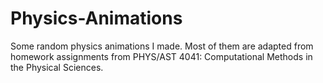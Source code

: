 # Physics-Animations

Some random physics animations I made. Most of them are adapted from homework assignments from PHYS/AST 4041: Computational Methods in the Physical Sciences. 
